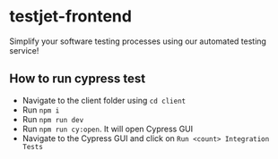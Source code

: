 # testjet-frontend
Simplify your software testing processes using our automated testing service!

## How to run cypress test

- Navigate to the client folder using `cd client`
- Run `npm i`
- Run `npm run dev`
- Run `npm run cy:open`. It will open Cypress GUI
- Navigate to the Cypress GUI and click on `Run <count> Integration Tests`